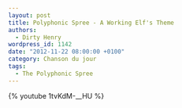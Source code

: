```yaml
---
layout: post
title: Polyphonic Spree - A Working Elf's Theme
authors:
  - Dirty Henry
wordpress_id: 1142
date: "2012-11-22 08:00:00 +0100"
category: Chanson du jour
tags:
  - The Polyphonic Spree
---
```


{% youtube 1tvKdM-__HU %}
